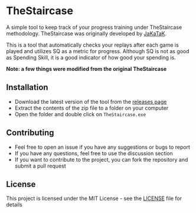 # TheStaircase

A simple tool to keep track of your progress training under TheStaircase methodology. TheStaircase was originally developed by [JaKaTaK](https://www.twitch.tv/jakataktv).

This is a tool that automatically checks your replays after each game is played and utilizes SQ as a metric for progress. Although SQ is not as good as Spending Skill, it is a good indicator of how good your spending is.

**Note: a few things were modified from the original TheStaircase**

## Installation

- Download the latest version of the tool from the [releases page](https://github.com/KeSuave/TheStaircase/releases)
- Extract the contents of the zip file to a folder on your computer
- Open the folder and double click on `TheStaircase.exe`

## Contributing

- Feel free to open an issue if you have any suggestions or bugs to report
- If you have any questions, feel free to use the discussion section
- If you want to contribute to the project, you can fork the repository and submit a pull request

## License

This project is licensed under the MIT License - see the [LICENSE](LICENSE) file for details
